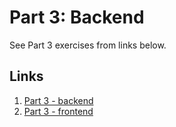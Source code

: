 # Part 3: Backend

See Part 3 exercises from links below.

## Links
1. [Part 3 - backend](https://github.com/lnxbusdrvr/fullStackOpenPart3/)
2. [Part 3 - frontend](https://github.com/lnxbusdrvr/fullStackOpenPart3Front/)
